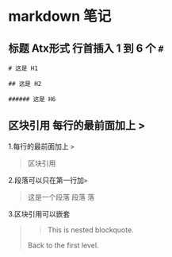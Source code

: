 # markdown 笔记
## 标题 Atx形式 行首插入 1 到 6 个 `#`
```
# 这是 H1

## 这是 H2

###### 这是 H6
```
## 区块引用 每行的最前面加上 >
1.每行的最前面加上 `>`
> 区块引用

2.段落可以只在第一行加`>`
>这是一个段落
段落
落

3.区块引用可以嵌套
>
> > This is nested blockquote.
>
> Back to the first level.
## 
